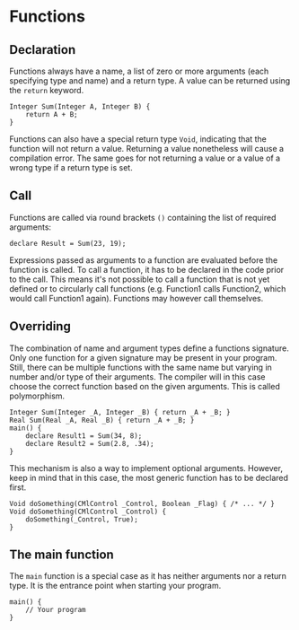 # Functions

## Declaration
Functions always have a name, a list of zero or more arguments (each specifying type and name) and a return type. A value can be returned using the `return` keyword.

```ManiaScript
Integer Sum(Integer A, Integer B) {
    return A + B;
}
```

Functions can also have a special return type `Void`, indicating that the function will not return a value. Returning a value nonetheless will cause a compilation error. The same goes for not returning a value or a value of a wrong type if a return type is set.

## Call
Functions are called via round brackets `()` containing the list of required arguments:

```ManiaScript
declare Result = Sum(23, 19);
```

Expressions passed as arguments to a function are evaluated before the function is called. To call a function, it has to be declared in the code prior to the call. This means it's not possible to call a function that is not yet defined or to circularly call functions (e.g. Function1 calls Function2, which would call Function1 again). Functions may however call themselves.

## Overriding
The combination of name and argument types define a functions signature. Only one function for a given signature may be present in your program. Still, there can be multiple functions with the same name but varying in number and/or type of their arguments. The compiler will in this case choose the correct function based on the given arguments. This is called polymorphism.

```ManiaScript
Integer Sum(Integer _A, Integer _B) { return _A + _B; }
Real Sum(Real _A, Real _B) { return _A + _B; }
main() {
    declare Result1 = Sum(34, 8);
    declare Result2 = Sum(2.8, .34);
}
```

This mechanism is also a way to implement optional arguments. However, keep in mind that in this case, the most generic function has to be declared first.

```ManiaScript
Void doSomething(CMlControl _Control, Boolean _Flag) { /* ... */ }
Void doSomething(CMlControl _Control) {
    doSomething(_Control, True);
}
```

## The main function
The `main` function is a special case as it has neither arguments nor a return type. It is the entrance point when starting your program.

```ManiaScript
main() {
    // Your program
}
```

